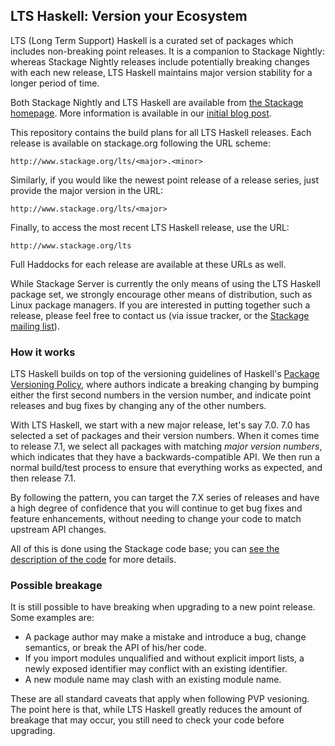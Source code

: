 ## LTS Haskell: Version your Ecosystem

LTS (Long Term Support) Haskell is a curated set of packages which includes non-breaking point
releases. It is a companion to Stackage Nightly: whereas Stackage Nightly
releases include potentially breaking changes with each new release, LTS
Haskell maintains major version stability for a longer period of time.

Both Stackage Nightly and LTS Haskell are available from [the Stackage
homepage](http://www.stackage.org). More information is available in our
[initial blog
post](https://www.fpcomplete.com/blog/2014/12/backporting-bug-fixes).

This repository contains the build plans for all LTS Haskell releases. Each
release is available on stackage.org following the URL scheme:

    http://www.stackage.org/lts/<major>.<minor>

Similarly, if you would like the newest point release of a release series, just
provide the major version in the URL:

    http://www.stackage.org/lts/<major>

Finally, to access the most recent LTS Haskell release, use the URL:

    http://www.stackage.org/lts

Full Haddocks for each release are available at these URLs as well.

While Stackage Server is currently the only means of using the LTS Haskell
package set, we strongly encourage other means of distribution, such as Linux
package managers. If you are interested in putting together such a release,
please feel free to contact us (via issue tracker, or the [Stackage mailing
list](https://groups.google.com/d/forum/stackage)).

### How it works

LTS Haskell builds on top of the versioning guidelines of Haskell's [Package
Versioning
Policy](https://www.haskell.org/haskellwiki/Package_versioning_policy), where
authors indicate a breaking changing by bumping either the first second numbers
in the version number, and indicate point releases and bug fixes by changing
any of the other numbers.

With LTS Haskell, we start with a new major release, let's say 7.0. 7.0 has
selected a set of packages and their version numbers. When it comes time to
release 7.1, we select all packages with matching *major version numbers*,
which indicates that they have a backwards-compatible API. We then run a normal
build/test process to ensure that everything works as expected, and then
release 7.1.

By following the pattern, you can target the 7.X series of releases and have a
high degree of confidence that you will continue to get bug fixes and feature
enhancements, without needing to change your code to match upstream API
changes.

All of this is done using the Stackage code base; you can [see the description
of the code](https://github.com/fpco/stackage/#lts) for more details.

### Possible breakage

It is still possible to have breaking when upgrading to a new point release.
Some examples are:

* A package author may make a mistake and introduce a bug, change semantics, or
  break the API of his/her code.
* If you import modules unqualified and without explicit import lists, a newly
  exposed identifier may conflict with an existing identifier.
* A new module name may clash with an existing module name.

These are all standard caveats that apply when following PVP vesioning. The
point here is that, while LTS Haskell greatly reduces the amount of breakage
that may occur, you still need to check your code before upgrading.
